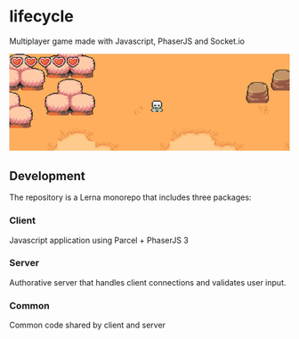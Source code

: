 # lifecycle

Multiplayer game made with Javascript, PhaserJS and Socket.io

![](https://raw.githubusercontent.com/arielger/lifecycle/main/lifecycle-gif.gif)

## Development

The repository is a Lerna monorepo that includes three packages:

### Client

Javascript application using Parcel + PhaserJS 3

### Server

Authorative server that handles client connections and validates user input.

### Common

Common code shared by client and server
